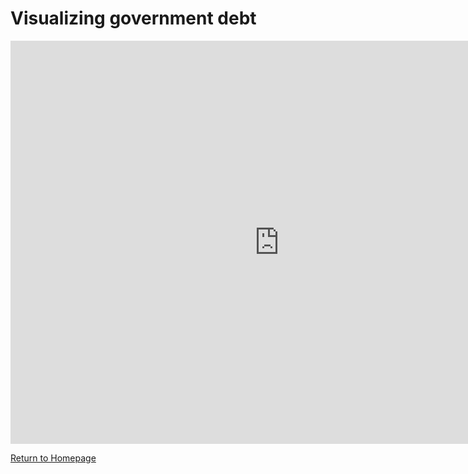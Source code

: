 # Visualizing government debt

<iframe src="https://data.oecd.org/chart/6OfW" width="860" height="645" style="border: 0" mozallowfullscreen="true" webkitallowfullscreen="true" allowfullscreen="true"><a href="https://data.oecd.org/chart/6OfW" target="_blank">OECD Chart: General government debt, Total, % of GDP, Annual, 2019</a></iframe>

<div class="flourish-embed flourish-chart" data-src="visualisation/11153898"><script src="https://public.flourish.studio/resources/embed.js"></script></div>


[Return to Homepage](/README.md)
